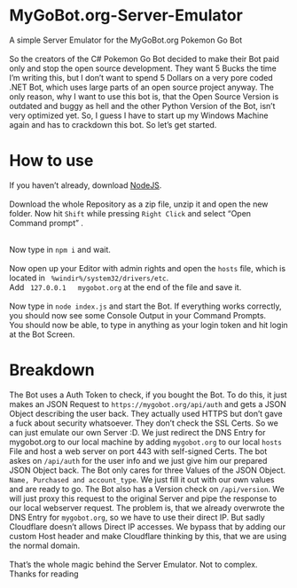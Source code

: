 # MyGoBot.org-Server-Emulator
A simple Server Emulator for the MyGoBot.org Pokemon Go Bot<br><br>
So the creators of the C# Pokemon Go Bot decided to make their Bot paid only and stop the open source development. They want 5 Bucks the time I’m writing this, but I don’t want to spend 5 Dollars on a very pore coded .NET Bot, which uses large parts of an open source project anyway. The only reason, why I want to use this bot is, that the Open Source Version is outdated and buggy as hell and the other Python Version of the Bot, isn’t very optimized yet. So, I guess I have to start up my Windows Machine again and has to crackdown this bot. So let’s get started.

# How to use
If you haven’t already, download [NodeJS](https://nodejs.org/en/download/).<br><br>
Download the whole Repository as a zip file, unzip it and open the new folder. Now hit `Shift` while pressing `Right Click` and select “Open Command prompt” .<br><br>

Now type in `npm i` and wait. <br><br>
Now open up your Editor with admin rights and open the `hosts` file, which is located in ` %windir%/system32/drivers/etc`. <br>
Add ` 127.0.0.1   mygobot.org` at the end of the file and save it.<br><br>
Now type in `node index.js` and start the Bot. If everything works correctly, you should now see some Console Output in your Command Prompts.<br>
You should now be able, to type in anything as your login token and hit login at the Bot Screen.

# Breakdown
The Bot uses a Auth Token to check, if you bought the Bot. To do this, it just makes an JSON Request to `https://mygobot.org/api/auth` and gets a JSON Object describing the user back. They actually used HTTPS but don’t gave a fuck about security whatsoever. They don’t check the SSL Certs. So we can just emulate our own Server :D. We just redirect the DNS Entry for mygobot.org to our local machine by adding `mygobot.org` to our local `hosts` File and host a web server on port 443 with self-signed Certs. The bot askes on `/api/auth` for the user info and we just give him our prepared JSON Object back. The Bot only cares for three Values of the JSON Object. `Name, Purchased and account_type`. We just fill it out with our own values and are ready to go. The Bot also has a Version check on `/api/version`. We will just proxy this request to the original Server and pipe the response to our local webserver request. The problem is, that we already overwrote the DNS Entry for `mygobot.org`, so we have to use their direct IP. But sadly Cloudflare doesn’t allows Direct IP accesses. We bypass that by adding our custom Host header and make Cloudflare thinking by this, that we are using the normal domain.<br><br>
That’s the whole magic behind the Server Emulator. Not to complex.<br>
Thanks for reading
